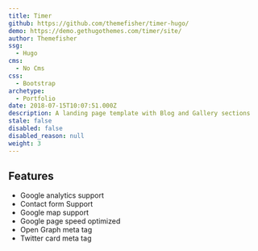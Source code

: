 ```yaml
---
title: Timer
github: https://github.com/themefisher/timer-hugo/
demo: https://demo.gethugothemes.com/timer/site/
author: Themefisher
ssg:
  - Hugo
cms:
  - No Cms
css:
  - Bootstrap
archetype:
  - Portfolio
date: 2018-07-15T10:07:51.000Z
description: A landing page template with Blog and Gallery sections
stale: false
disabled: false
disabled_reason: null
weight: 3
---
```


## Features
* Google analytics support
* Contact form Support
* Google map support
* Google page speed optimized
* Open Graph meta tag
* Twitter card meta tag